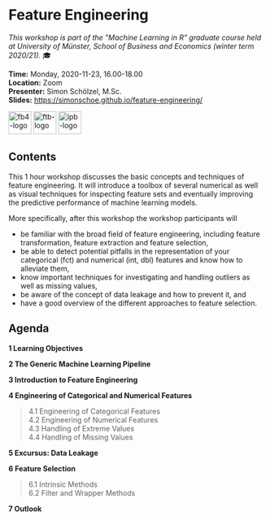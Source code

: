 # Feature Engineering
*This workshop is part of the "Machine Learning in R" graduate course held at University of Münster, School of Business and Economics (winter term 2020/21).* :mortar_board:

**Time:** Monday, 2020-11-23, 16.00-18.00  
**Location:** Zoom  
**Presenter:** Simon Schölzel, M.Sc.  
**Slides:** https://simonschoe.github.io/feature-engineering/

<a href="https://www.wiwi.uni-muenster.de/"><img src="https://www.wiwi.uni-muenster.de/fakultaet/sites/all/themes/wwucd/assets/images/logos/secondary_wiwi_aacsb_german.jpg" alt="fb4-logo" height="45"></a> <a href="https://www.wiwi.uni-muenster.de/ctrl/aktuelles"><img src="https://www.wiwi.uni-muenster.de/ctrl/sites/all/themes/wwucd/assets/images/logos/berenslogo5.jpg" alt="ftb-logo" height="45"></a> <a href="https://www.wiwi.uni-muenster.de/iff2/de/news"><img src="https://www.wiwi.uni-muenster.de/iff2/sites/all/themes/wwucd/assets/images/logos/logo_iff2_en2.jpg" alt="ipb-logo" height="45"></a>


## Contents

This 1 hour workshop discusses the basic concepts and techniques of feature engineering. It will introduce a toolbox of several numerical as well as visual techniques for inspecting feature sets and eventually improving the predictive performance of machine learning models.

More specifically, after this workshop the workshop participants will
- be familiar with the broad field of feature engineering, including feature transformation, feature extraction and feature selection,
- be able to detect potential pitfalls in the representation of your categorical (fct) and numerical (int, dbl) features and know how to alleviate them,
- know important techniques for investigating and handling outliers as well as missing values,
- be aware of the concept of data leakage and how to prevent it, and
- have a good overview of the different approaches to feature selection.


## Agenda

**1 Learning Objectives**

**2 The Generic Machine Learning Pipeline**

**3 Introduction to Feature Engineering**

**4 Engineering of Categorical and Numerical Features**
>4.1 Engineering of Categorical Features  
4.2 Engineering of Numerical Features  
4.3 Handling of Extreme Values  
4.4 Handling of Missing Values

**5 Excursus: Data Leakage**

**6 Feature Selection**  
>6.1 Intrinsic Methods  
6.2 Filter and Wrapper Methods
  
**7 Outlook**
